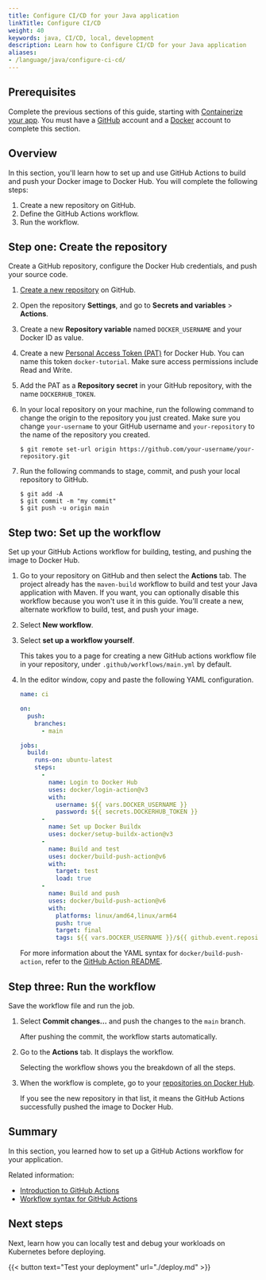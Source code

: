 ```yaml
---
title: Configure CI/CD for your Java application
linkTitle: Configure CI/CD
weight: 40
keywords: java, CI/CD, local, development
description: Learn how to Configure CI/CD for your Java application
aliases:
- /language/java/configure-ci-cd/
---
```


## Prerequisites

Complete the previous sections of this guide, starting with [Containerize your app](containerize.md). You must have a [GitHub](https://github.com/signup) account and a [Docker](https://hub.docker.com/signup) account to complete this section.

## Overview

In this section, you'll learn how to set up and use GitHub Actions to build and push your Docker image to Docker Hub. You will complete the following steps:

1. Create a new repository on GitHub.
2. Define the GitHub Actions workflow.
3. Run the workflow.

## Step one: Create the repository

Create a GitHub repository, configure the Docker Hub credentials, and push your source code.

1. [Create a new repository](https://github.com/new) on GitHub.

2. Open the repository **Settings**, and go to **Secrets and variables** >
   **Actions**.

3. Create a new **Repository variable** named `DOCKER_USERNAME` and your Docker ID as value.

4. Create a new [Personal Access Token (PAT)](/manuals/security/for-developers/access-tokens.md#create-an-access-token) for Docker Hub. You can name this token `docker-tutorial`. Make sure access permissions include Read and Write.

5. Add the PAT as a **Repository secret** in your GitHub repository, with the name
   `DOCKERHUB_TOKEN`.

6. In your local repository on your machine, run the following command to change
   the origin to the repository you just created. Make sure you change
   `your-username` to your GitHub username and `your-repository` to the name of
   the repository you created.

   ```console
   $ git remote set-url origin https://github.com/your-username/your-repository.git
   ```

7. Run the following commands to stage, commit, and push your local repository to GitHub.

   ```console
   $ git add -A
   $ git commit -m "my commit"
   $ git push -u origin main
   ```

## Step two: Set up the workflow

Set up your GitHub Actions workflow for building, testing, and pushing the image
to Docker Hub.

1. Go to your repository on GitHub and then select the **Actions** tab.
   The project already has the `maven-build` workflow to build and test your Java application with Maven. If you want, you can optionally disable this workflow because you won't use it in this guide. You'll create a new, alternate workflow to build, test, and push your image.

2. Select **New workflow**.

3. Select **set up a workflow yourself**.

   This takes you to a page for creating a new GitHub actions workflow file in
   your repository, under `.github/workflows/main.yml` by default.

4. In the editor window, copy and paste the following YAML configuration.

   ```yaml
   name: ci
   
   on:
     push:
       branches:
         - main
   
   jobs:
     build:
       runs-on: ubuntu-latest
       steps:
         -
           name: Login to Docker Hub
           uses: docker/login-action@v3
           with:
             username: ${{ vars.DOCKER_USERNAME }}
             password: ${{ secrets.DOCKERHUB_TOKEN }}
         -
           name: Set up Docker Buildx
           uses: docker/setup-buildx-action@v3
         -
           name: Build and test
           uses: docker/build-push-action@v6
           with:
             target: test
             load: true
         -
           name: Build and push
           uses: docker/build-push-action@v6
           with:
             platforms: linux/amd64,linux/arm64
             push: true
             target: final
             tags: ${{ vars.DOCKER_USERNAME }}/${{ github.event.repository.name }}:latest
   ```

   For more information about the YAML syntax for `docker/build-push-action`,
   refer to the [GitHub Action README](https://github.com/docker/build-push-action/blob/master/README.md).

## Step three: Run the workflow

Save the workflow file and run the job.

1. Select **Commit changes...** and push the changes to the `main` branch.

   After pushing the commit, the workflow starts automatically.

2. Go to the **Actions** tab. It displays the workflow.

   Selecting the workflow shows you the breakdown of all the steps.

3. When the workflow is complete, go to your
   [repositories on Docker Hub](https://hub.docker.com/repositories).

   If you see the new repository in that list, it means the GitHub Actions
   successfully pushed the image to Docker Hub.

## Summary

In this section, you learned how to set up a GitHub Actions workflow for your application.

Related information:
 - [Introduction to GitHub Actions](/manuals/build/ci/github-actions/_index.md)
 - [Workflow syntax for GitHub Actions](https://docs.github.com/en/actions/using-workflows/workflow-syntax-for-github-actions)

## Next steps

Next, learn how you can locally test and debug your workloads on Kubernetes before deploying.

{{< button text="Test your deployment" url="./deploy.md" >}}
